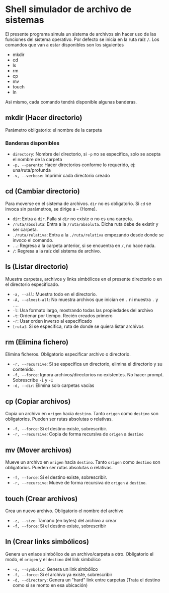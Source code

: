 # Shell simulador de archivo de sistemas

El presente programa simula un sistema de archivos sin hacer uso de las funciones del sistema operativo.
Por defecto se inicia en la ruta raíz `/`.
Los comandos que van a estar disponibles son los siguientes

- mkdir
- cd
- ls
- rm
- cp
- mv
- touch
- ln

Asi mismo, cada comando tendrá disponible algunas banderas.

## mkdir (Hacer directorio)

Parámetro obligatorio: el nombre de la carpeta

### Banderas disponibles

- `directory`: Nombre del directorio, si `-p` no se especifica, solo se acepta el nombre de la carpeta
- `-p, --parents`: Hacer directorios conforme lo requerido, ej: una/ruta/profunda
- `-v, --verbose`: Imprimir cada directorio creado

## cd (Cambiar directorio)

Para moverse en el sistema de archivos.
`dir` no es obligatorio. Si `cd` se invoca sin parámetros, se dirige a `~` (Home).

- `dir`: Entra a `dir`. Falla si `dir` no existe o no es una carpeta.
- `/ruta/absoluta`: Entra a la `/ruta/absoluta`. Dicha ruta debe de existir y ser carpeta.
- `./ruta/relativa`: Entra a la `./ruta/relativa` empezando desde donde se invoco el comando.
- `..`: Regresa a la carpeta anterior, si se encuentra en `/`, no hace nada.
- `/`: Regresa a la raíz del sistema de archivo.

## ls (Listar directorio)

Muestra carpetas, archivos y links simbólicos en el presente directorio o en el directorio especificado.

- `-a, --all`: Muestra todo en el directorio.
- `-A, --almost-all`: No muestra archivos que inician en `.` ni muestra `.` y `..`.
- `-l`: Usa formato largo, mostrando todas las propiedades del archivo
- `-t`: Ordenar por tiempo. Recién creados primero
- `-r`: Usar orden inverso al especificado
- `[ruta]`: Si se especifica, ruta de donde se quiera listar archivos

## rm (Elimina fichero)

Elimina ficheros.
Obligatorio especificar archivo o directorio.

- `-r, --recursive`: Si se especifica un directorio, elimina el directorio y su contenido.
- `-f, --force`: Ignora archivos/directorios no existentes. No hacer prompt. Sobrescribe `-i` y `-I`
- `-d, --dir`: Elimina solo carpetas vacías

## cp (Copiar archivos)

Copia un archivo en `origen` hacia `destino`.
Tanto `origen` como `destino` son obligatorios. Pueden ser rutas absolutas o relativas.

- `-f, --force`: Si el destino existe, sobrescribir.
- `-r, --recursive`: Copia de forma recursiva de `origen` a `destino`

## mv (Mover archivos)

Mueve un archivo en `origen` hacia `destino`.
Tanto `origen` como `destino` son obligatorios. Pueden ser rutas absolutas o relativas.

- `-f, --force`: Si el destino existe, sobrescribir.
- `-r, --recursive`: Mueve de forma recursiva de `origen` a `destino`.

## touch (Crear archivos)

Crea un nuevo archivo.
Obligatorio el nombre del archivo

- `-z, --size`: Tamaño (en bytes) del archivo a crear
- `-f, --force`: Si el destino existe, sobrescribir

## ln (Crear links simbólicos)

Genera un enlace simbólico de un archivo/carpeta a otro.
Obligatorio el modo, el `origen` y el `destino` del link simbólico

- `-s, --symbolic`: Genera un link simbólico
- `-f, --force`: Si el archivo ya existe, sobrescribir
- `-d, --directory`: Genera un "hard" link entre carpetas (Trata el destino como si se monto en esa ubicación)

